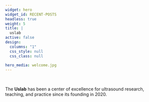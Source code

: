 ```yaml
---
widget: hero
widget_id: RECENT-POSTS
headless: true
weight: 5
title: |
  uslab  
active: false
design:
  columns: "1"
  css_style: null
  css_class: null
  
hero_media: welcome.jpg
---
```

<br>

The **Uslab** has been a center of excellence for ultrasound research, teaching, and practice since its founding in 2020.
